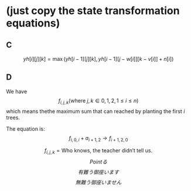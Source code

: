 # (just copy the state transformation equations)

## C
$$  yh[i][j][k]=\max(yh[i-1][j][k],yh[i-1][j-w[i]][k-v[i]]+n[i]) $$

## D

We have
$$ f_{i, j, k} (\mathrm{where}\ j,k \in {0, 1, 2}, 1 \le i \le n) $$
which means thethe maximum sum that can reached by planting the first $i$ trees.

The equation is:
$$ f_{i, 0, i} + a_{i+1, 2} \rightarrow f_{i+1,2,0} $$
<!-- $$ \ce {=iostream}=3.t $$ -->
$$ f_{i,j,k} = \mathrm{Who\ knows,\ the\ teacher\ didn't\ tell\ us.} $$
$$ Pointる $$
$$有難う御座います$$
$$無難う御座いません$$
